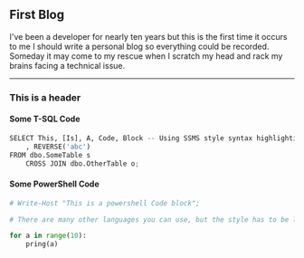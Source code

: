 ## First Blog

I've been a developer for nearly ten years but this is the first time it occurs to me I should write a personal blog so everything could be recorded. Someday it may come to my rescue when I scratch my head and rack my brains facing a technical issue.

---

### This is a header

#### Some T-SQL Code

```python
SELECT This, [Is], A, Code, Block -- Using SSMS style syntax highlighting
    , REVERSE('abc')
FROM dbo.SomeTable s
    CROSS JOIN dbo.OtherTable o;
```

#### Some PowerShell Code

```python
# Write-Host "This is a powershell Code block";

# There are many other languages you can use, but the style has to be loaded first

for a in range(10):
    pring(a)
```
